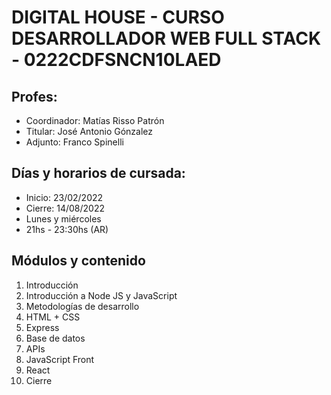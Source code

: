 # DIGITAL HOUSE - CURSO DESARROLLADOR WEB FULL STACK - 0222CDFSNCN10LAED


## Profes:

- Coordinador: Matías Risso Patrón
- Titular: José Antonio Gónzalez
- Adjunto: Franco Spinelli


## Días y horarios de cursada:

- Inicio: 23/02/2022
- Cierre: 14/08/2022
- Lunes y miércoles 
- 21hs - 23:30hs (AR)


## Módulos y contenido 

1. Introducción
2. Introducción a Node JS y JavaScript
3. Metodologías de desarrollo
4. HTML + CSS
5. Express
6. Base de datos
7. APIs
8. JavaScript Front
9. React
10. Cierre